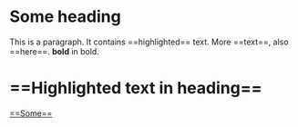 # Some heading
This is a paragraph. It contains ==highlighted== text.
More ==text==, also ==here==.
**bold** in bold.

# ==Highlighted text in heading==
[==Some==](http://example.pt)
